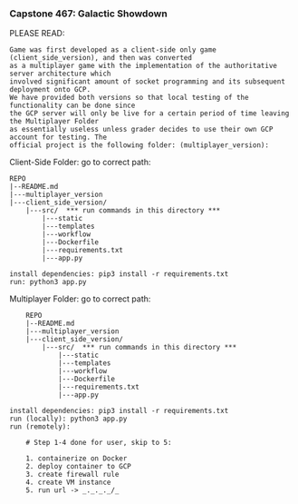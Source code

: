 ### Capstone 467: Galactic Showdown 

PLEASE READ:

    Game was first developed as a client-side only game (client_side_version), and then was converted
    as a multiplayer game with the implementation of the authoritative server architecture which
    involved significant amount of socket programming and its subsequent deployment onto GCP.
    We have provided both versions so that local testing of the functionality can be done since
    the GCP server will only be live for a certain period of time leaving the Multiplayer Folder
    as essentially useless unless grader decides to use their own GCP account for testing. The 
    official project is the following folder: (multiplayer_version):







Client-Side Folder:
    go to correct path:

    REPO
    |--README.md
    |---multiplayer_version
    |---client_side_version/
        |---src/  *** run commands in this directory ***
            |---static
            |---templates
            |---workflow
            |---Dockerfile
            |---requirements.txt
            |---app.py 

    install dependencies: pip3 install -r requirements.txt
    run: python3 app.py



Multiplayer Folder:
    go to correct path:

        REPO
        |--README.md
        |---multiplayer_version
        |---client_side_version/
            |---src/  *** run commands in this directory ***
                |---static
                |---templates
                |---workflow
                |---Dockerfile
                |---requirements.txt
                |---app.py 

    install dependencies: pip3 install -r requirements.txt
    run (locally): python3 app.py
    run (remotely): 

        # Step 1-4 done for user, skip to 5:

        1. containerize on Docker
        2. deploy container to GCP
        3. create firewall rule
        4. create VM instance
        5. run url -> _._._._/_